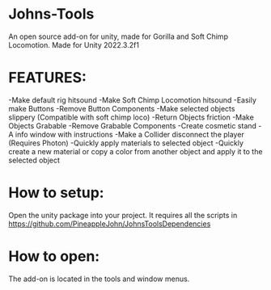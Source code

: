 # Johns-Tools
An open source add-on for unity, made for Gorilla and Soft Chimp Locomotion. Made for Unity 2022.3.2f1

# FEATURES:
-Make default rig hitsound
-Make Soft Chimp Locomotion hitsound
-Easily make Buttons
-Remove Button Components
-Make selected objects slippery (Compatible with soft chimp loco)
-Return Objects friction
-Make Objects Grabable
-Remove Grabable Components
-Create cosmetic stand
-A info window with instructions
-Make a Collider disconnect the player (Requires Photon)
-Quickly apply materials to selected object
-Quickly create a new material or copy a color from another object and apply it to the selected object

# How to setup:
Open the unity package into your project. It requires all the scripts in https://github.com/PineappleJohn/JohnsToolsDependencies
# How to open:
The add-on is located in the tools and window menus.
